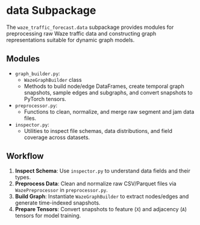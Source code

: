  # data Subpackage

 The `waze_traffic_forecast.data` subpackage provides modules for preprocessing raw Waze traffic data and constructing graph representations suitable for dynamic graph models.

 ## Modules

 - `graph_builder.py`: 
   - `WazeGraphBuilder` class
   - Methods to build node/edge DataFrames, create temporal graph snapshots, sample edges and subgraphs, and convert snapshots to PyTorch tensors.
 - `preprocessor.py`:  
   - Functions to clean, normalize, and merge raw segment and jam data files.
 - `inspector.py`:  
   - Utilities to inspect file schemas, data distributions, and field coverage across datasets.

 ## Workflow

 1. **Inspect Schema**: Use `inspector.py` to understand data fields and their types.
 2. **Preprocess Data**: Clean and normalize raw CSV/Parquet files via `WazePreprocessor` in `preprocessor.py`.
 3. **Build Graph**: Instantiate `WazeGraphBuilder` to extract nodes/edges and generate time-indexed snapshots.
 4. **Prepare Tensors**: Convert snapshots to feature (`X`) and adjacency (`A`) tensors for model training.